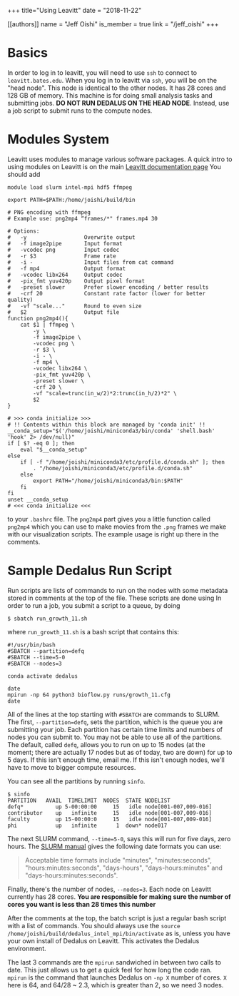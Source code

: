 +++ 
title="Using Leavitt" 
date = "2018-11-22" 

[[authors]] 
name = "Jeff Oishi" 
is_member = true 
link = "/jeff_oishi" 
+++
# Basics
In order to log in to leavitt, you will need to use `ssh` to connect to `leavitt.bates.edu`.
When you log in to leavitt via `ssh`, you will be on the "head node". This node is identical to the other nodes. It has 28 cores and 128 GB of memory. This machine is for doing small analysis tasks and submitting jobs. **DO NOT RUN DEDALUS ON THE HEAD NODE**. Instead, use a job script to submit runs to the compute nodes.

# Modules System
Leavitt uses modules to manage various software packages. A quick intro to using modules on Leavitt is on the main [Leavitt documentation page](https://www.bates.edu/research-resources/leavitt-hpc-cluster/running-jobs/) You should add 

```
module load slurm intel-mpi hdf5 ffmpeg

export PATH=$PATH:/home/joishi/build/bin

# PNG encoding with ffmpeg
# Example use: png2mp4 “frames/*" frames.mp4 30

# Options:
#   -y                  Overwrite output
#   -f image2pipe       Input format
#   -vcodec png         Input codec
#   -r $3               Frame rate
#   -i -                Input files from cat command
#   -f mp4              Output format
#   -vcodec libx264     Output codec
#   -pix_fmt yuv420p    Output pixel format
#   -preset slower      Prefer slower encoding / better results
#   -crf 20             Constant rate factor (lower for better quality)
#   -vf "scale..."      Round to even size
#   $2                  Output file
function png2mp4(){
    cat $1 | ffmpeg \
        -y \
        -f image2pipe \
        -vcodec png \
        -r $3 \
        -i - \
        -f mp4 \
        -vcodec libx264 \
        -pix_fmt yuv420p \
        -preset slower \
        -crf 20 \
        -vf "scale=trunc(in_w/2)*2:trunc(in_h/2)*2" \
        $2
}

# >>> conda initialize >>>
# !! Contents within this block are managed by 'conda init' !!
__conda_setup="$('/home/joishi/miniconda3/bin/conda' 'shell.bash' 'hook' 2> /dev/null)"
if [ $? -eq 0 ]; then
    eval "$__conda_setup"
else
    if [ -f "/home/joishi/miniconda3/etc/profile.d/conda.sh" ]; then
        . "/home/joishi/miniconda3/etc/profile.d/conda.sh"
    else
        export PATH="/home/joishi/miniconda3/bin:$PATH"
    fi
fi
unset __conda_setup
# <<< conda initialize <<<
```

to your `.bashrc` file. The `png2mp4` part gives you a little function called `png2mp4` which you can use to make movies from the `.png` frames we make with our visualization scripts. The example usage is right up there in the comments.

# Sample Dedalus Run Script
Run scripts are lists of commands to run on the nodes with some metadata stored in comments at the top of the file. These scripts are done using In order to run a job, you submit a script to a queue, by doing 

```
$ sbatch run_growth_11.sh
```

where `run_growth_11.sh` is a bash script that contains this:


```
#!/usr/bin/bash
#SBATCH --partition=defq
#SBATCH --time=5-0
#SBATCH --nodes=3

conda activate dedalus

date
mpirun -np 64 python3 bioflow.py runs/growth_11.cfg
date
```

All of the lines at the top starting with `#SBATCH` are commands to SLURM. The first, `--partition=defq`, sets the partition, which is the queue you are submitting your job. Each partition has certain time limits and numbers of nodes you can submit to. You may not be able to use all of the partitions. The default, called `defq`, allows you to run on up to 15 nodes (at the moment; there are actually 17 nodes but as of today, two are down) for up to 5 days. If this isn't enough time, email me. If this isn't enough nodes, we'll have to move to bigger compute resources. 

You can see all the partitions by running `sinfo`.

```
$ sinfo
PARTITION   AVAIL  TIMELIMIT  NODES  STATE NODELIST
defq*          up 5-00:00:00     15   idle node[001-007,009-016]
contributor    up   infinite     15   idle node[001-007,009-016]
faculty        up 15-00:00:0     15   idle node[001-007,009-016]
phi            up   infinite      1  down* node017
```

The next SLURM command, `--time=5-0`, says this will run for five days, zero hours. The [SLURM manual](https://slurm.schedmd.com/sbatch.html) gives the following date formats you can use:

> Acceptable time formats include "minutes", "minutes:seconds", "hours:minutes:seconds", "days-hours", "days-hours:minutes" and "days-hours:minutes:seconds".

Finally, there's the number of nodes, `--nodes=3`. Each node on Leavitt currently has 28 cores. **You are responsible for making sure the number of cores you want is less than 28 times this number** 

After the comments at the top, the batch script is just a regular bash script with a list of commands. You should always use the `source /home/joishi/build/dedalus_intel_mpi/bin/activate` as is, unless you have your own install of Dedalus on Leavitt. This activates the Dedalus environment. 

The last 3 commands are the `mpirun` sandwiched in between two calls to date. This just allows us to get a quick feel for how long the code ran. `mpirun` is the command that launches Dedalus on `-np X` number of cores. `X` here is 64, and 64/28 ~ 2.3, which is greater than 2, so we need 3 nodes. 
